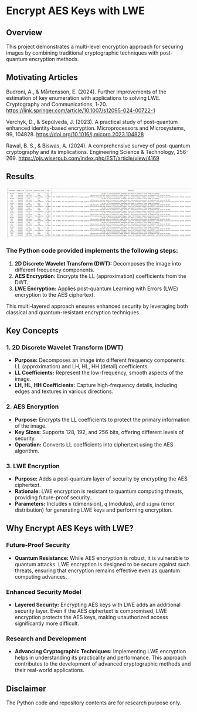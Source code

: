# Encrypt AES Keys with LWE

## Overview

This project demonstrates a multi-level encryption approach for securing images by combining traditional cryptographic techniques with post-quantum encryption methods. 

## Motivating Articles

Budroni, A., & Mårtensson, E. (2024). Further improvements of the estimation of key enumeration with applications to solving LWE. Cryptography and Communications, 1-20. https://link.springer.com/article/10.1007/s12095-024-00722-1

Verchyk, D., & Sepúlveda, J. (2023). A practical study of post-quantum enhanced identity-based encryption. Microprocessors and Microsystems, 99, 104828. https://doi.org/10.1016/j.micpro.2023.104828

Rawal, B. S., & Biswas, A. (2024). A comprehensive survey of post-quantum cryptography and its implications. Engineering Science & Technology, 256-269. https://ojs.wiserpub.com/index.php/EST/article/view/4169


## Results
![](https://github.com/ericyoc/encrypt_aes_keys_with_lwe_poc/blob/main/results_table.jpg)

### The Python code provided implements the following steps:

1. **2D Discrete Wavelet Transform (DWT):** Decomposes the image into different frequency components.
2. **AES Encryption:** Encrypts the LL (approximation) coefficients from the DWT.
3. **LWE Encryption:** Applies post-quantum Learning with Errors (LWE) encryption to the AES ciphertext.

This multi-layered approach ensures enhanced security by leveraging both classical and quantum-resistant encryption techniques.

## Key Concepts

### 1. 2D Discrete Wavelet Transform (DWT)

- **Purpose:** Decomposes an image into different frequency components: LL (approximation) and LH, HL, HH (detail) coefficients.
- **LL Coefficients:** Represent the low-frequency, smooth aspects of the image.
- **LH, HL, HH Coefficients:** Capture high-frequency details, including edges and textures in various directions.

### 2. AES Encryption

- **Purpose:** Encrypts the LL coefficients to protect the primary information of the image.
- **Key Sizes:** Supports 128, 192, and 256 bits, offering different levels of security.
- **Operation:** Converts LL coefficients into ciphertext using the AES algorithm.

### 3. LWE Encryption

- **Purpose:** Adds a post-quantum layer of security by encrypting the AES ciphertext.
- **Rationale:** LWE encryption is resistant to quantum computing threats, providing future-proof security.
- **Parameters:** Includes `n` (dimension), `q` (modulus), and `sigma` (error distribution) for generating LWE keys and performing encryption.

## Why Encrypt AES Keys with LWE?

### Future-Proof Security
- **Quantum Resistance:** While AES encryption is robust, it is vulnerable to quantum attacks. LWE encryption is designed to be secure against such threats, ensuring that encryption remains effective even as quantum computing advances.

### Enhanced Security Model
- **Layered Security:** Encrypting AES keys with LWE adds an additional security layer. Even if the AES ciphertext is compromised, LWE encryption protects the AES keys, making unauthorized access significantly more difficult.

### Research and Development
- **Advancing Cryptographic Techniques:** Implementing LWE encryption helps in understanding its practicality and performance. This approach contributes to the development of advanced cryptographic methods and their real-world applications.

## Disclaimer
The Python code and repository contents are for research purpose only.
